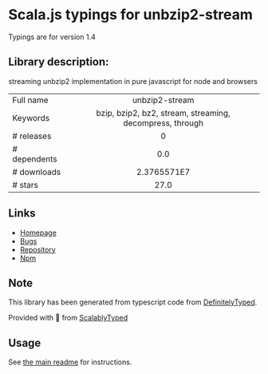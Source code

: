 
# Scala.js typings for unbzip2-stream

Typings are for version 1.4

## Library description:
streaming unbzip2 implementation in pure javascript for node and browsers

|                    |                 |
| ------------------ | :-------------: |
| Full name          | unbzip2-stream |
| Keywords           | bzip, bzip2, bz2, stream, streaming, decompress, through |
| # releases         | 0 |
| # dependents       | 0.0 |
| # downloads        | 2.3765571E7 |
| # stars            | 27.0 |

## Links
- [Homepage](https://github.com/regular/unbzip2-stream#readme)
- [Bugs](https://github.com/regular/unbzip2-stream/issues)
- [Repository](https://github.com/regular/unbzip2-stream)
- [Npm](https://www.npmjs.com/package/unbzip2-stream)
    


## Note
This library has been generated from typescript code from [DefinitelyTyped](https://definitelytyped.org).

Provided with :purple_heart: from [ScalablyTyped](https://github.com/oyvindberg/ScalablyTyped)

## Usage
See [the main readme](../../readme.md) for instructions.


